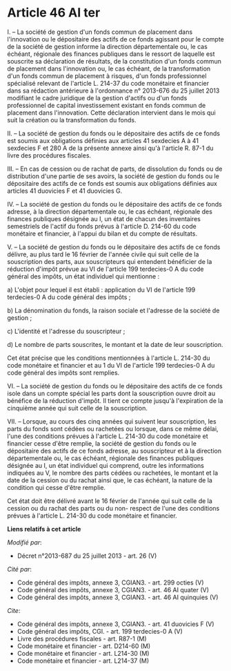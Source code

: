 # Article 46 AI ter

I. – La société de gestion d'un fonds commun de placement dans l'innovation ou le dépositaire des actifs de ce fonds agissant
pour le compte de la société de gestion informe la direction départementale ou, le cas échéant, régionale des finances
publiques dans le ressort de laquelle est souscrite sa déclaration de résultats, de la constitution d'un fonds commun de
placement dans l'innovation ou, le cas échéant, de la transformation d'un fonds commun de placement à risques, d'un fonds
professionnel spécialisé relevant de l'article L. 214-37 du code monétaire et financier dans sa rédaction antérieure à
l'ordonnance n° 2013-676 du 25 juillet 2013 modifiant le cadre juridique de la gestion d'actifs ou d'un fonds professionnel
de capital investissement existant en fonds commun de placement dans l'innovation. Cette déclaration intervient dans le mois
qui suit la création ou la transformation du fonds. 

II. – La société de gestion du fonds ou le dépositaire des actifs de ce fonds est soumis aux obligations définies aux
articles 41 sexdecies A à 41 sexdecies F et 280 A de la présente annexe ainsi qu'à l'article R. 87-1 du livre des procédures
fiscales. 

III. – En cas de cession ou de rachat de parts, de dissolution du fonds ou de distribution d'une partie de ses avoirs, la
société de gestion du fonds ou le dépositaire des actifs de ce fonds est soumis aux obligations définies aux articles 41
duovicies F et 41 duovicies G. 

IV. – La société de gestion du fonds ou le dépositaire des actifs de ce fonds adresse, à la direction départementale ou, le
cas échéant, régionale des finances publiques désignée au I, un état de chacun des inventaires semestriels de l'actif du
fonds prévus à l'article D. 214-60 du code monétaire et financier, à l'appui du bilan et du compte de résultats. 

V. – La société de gestion du fonds ou le dépositaire des actifs de ce fonds délivre, au plus tard le 16 février de l'année
civile qui suit celle de la souscription des parts, aux souscripteurs qui entendent bénéficier de la réduction d'impôt prévue
au VI de l'article 199 terdecies-0 A du code général des impôts, un état individuel qui mentionne : 

a) L'objet pour lequel il est établi : application du VI de l'article 199 terdecies-0 A du code général des impôts ; 

b) La dénomination du fonds, la raison sociale et l'adresse de la société de gestion ; 

c) L'identité et l'adresse du souscripteur ; 

d) Le nombre de parts souscrites, le montant et la date de leur souscription. 

Cet état précise que les conditions mentionnées à l'article L. 214-30 du code monétaire et financier et au 1 du VI de
l'article 199 terdecies-0 A du code général des impôts sont remplies. 

VI. – La société de gestion du fonds ou le dépositaire des actifs de ce fonds isole dans un compte spécial les parts dont la
souscription ouvre droit au bénéfice de la réduction d'impôt. Il tient ce compte jusqu'à l'expiration de la cinquième année
qui suit celle de la souscription. 

VII. – Lorsque, au cours des cinq années qui suivent leur souscription, les parts du fonds sont cédées ou rachetées ou
lorsque, dans ce même délai, l'une des conditions prévues à l'article L. 214-30 du code monétaire et financier cesse d'être
remplie, la société de gestion du fonds ou le dépositaire des actifs de ce fonds adresse, au souscripteur et à la direction
départementale ou, le cas échéant, régionale des finances publiques désignée au I, un état individuel qui comprend, outre les
informations indiquées au V, le nombre des parts cédées ou rachetées, le montant et la date de la cession ou du rachat ainsi
que, le cas échéant, la nature de la condition qui cesse d'être remplie. 

Cet état doit être délivré avant le 16 février de l'année qui suit celle de la cession ou du rachat des parts ou du non-
respect de l'une des conditions prévues à l'article L. 214-30 du code monétaire et financier.

**Liens relatifs à cet article**

_Modifié par_:

  - Décret n°2013-687 du 25 juillet 2013 - art. 26 (V)

_Cité par_:

  - Code général des impôts, annexe 3, CGIAN3. - art. 299 octies (V)
  - Code général des impôts, annexe 3, CGIAN3. - art. 46 AI quater (V)
  - Code général des impôts, annexe 3, CGIAN3. - art. 46 AI quinquies (V)

_Cite_:

  - Code général des impôts, annexe 3, CGIAN3. - art. 41 duovicies F (V)
  - Code général des impôts, CGI. - art. 199 terdecies-0 A (V)
  - Livre des procédures fiscales - art. R87-1 (M)
  - Code monétaire et financier - art. D214-60 (M)
  - Code monétaire et financier - art. L214-30 (M)
  - Code monétaire et financier - art. L214-37 (M)
